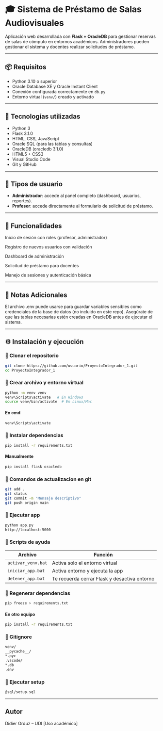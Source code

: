 ﻿# 🎓 Sistema de Préstamo de Salas Audiovisuales

Aplicación web desarrollada con **Flask + OracleDB** para gestionar reservas de salas de cómputo en entornos académicos. Administradores pueden gestionar el sistema y docentes realizar solicitudes de préstamo.

---

## 📦 Requisitos

- Python 3.10 o superior
- Oracle Database XE y Oracle Instant Client
- Conexión configurada correctamente en `db.py`
- Entorno virtual (`venv/`) creado y activado

---

## 🔧 Tecnologías utilizadas

- Python 3
- Flask 3.1.0
- HTML, CSS, JavaScript
- Oracle SQL (para las tablas y consultas)
- OracleDB (oracledb 3.1.0)
- HTML5 + CSS3
- Visual Studio Code
- Git y GitHub

---

## 👥 Tipos de usuario

- **Administrador**: accede al panel completo (dashboard, usuarios, reportes).
- **Profesor**: accede directamente al formulario de solicitud de préstamo.

---

## 🧪 Funcionalidades
Inicio de sesión con roles (profesor, administrador)

Registro de nuevos usuarios con validación

Dashboard de administración

Solicitud de préstamo para docentes

Manejo de sesiones y autenticación básica

---

## 📌 Notas Adicionales
El archivo .env puede usarse para guardar variables sensibles como credenciales de la base de datos (no incluido en este repo).
Asegúrate de que las tablas necesarias estén creadas en OracleDB antes de ejecutar el sistema.

---

## ⚙️ Instalación y ejecución

### 🔹 Clonar el repositorio

```bash
git clone https://github.com/usuario/ProyectoIntegrador_1.git
cd ProyectoIntegrador_1
```

### 🔹 Crear archivo y entorno virtual
```bash
python -m venv venv
venv\Scripts\activate   # En Windows
source venv/bin/activate  # En Linux/Mac
```

#### En cmd
```bash
venv\Scripts\activate
```

### 🔹 Instalar dependencias
```bash
pip install -r requirements.txt
```

#### Manualmente
```bash
pip install flask oracledb
```

### 🔹 Comandos de actualizacion en git
```bash
git add .
git status
git commit -m "Mensaje descriptivo"
git push origin main
```

### 🔹 Ejecutar app
```bash
python app.py
http://localhost:5000
```

### 🔹 Scripts de ayuda
| Archivo | Función |
|--------|---------|
| `activar_venv.bat` | Activa solo el entorno virtual |
| `iniciar_app.bat` | Activa entorno y ejecuta la app |
| `detener_app.bat` | Te recuerda cerrar Flask y desactiva entorno |

### 🔹 Regenerar dependencias
```bash
pip freeze > requirements.txt
```
#### En otro equipo
```bash
pip install -r requirements.txt
```

### 🔹 Gitignore
```bash
venv/
__pycache__/
*.pyc
.vscode/
*.db
.env
```

### 🔹 Ejecutar setup
```bash
@sql/setup.sql
```

---

## Autor
Didier Orduz – UDI
[Uso académico]
